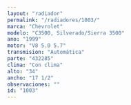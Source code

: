 ```yaml
---
layout: "radiador"
permalink: "/radiadores/1003/"
marca: "Chevrolet"
modelo: "C3500, Silverado/Sierra 3500"
ano: "1999"
motor: "V8 5.0 5.7"
transmision: "Automática"
parte: "432285"
clima: "Con clima"
alto: "34"
ancho: "17 1/2"
observaciones: ""
id: "1003"
---
```


